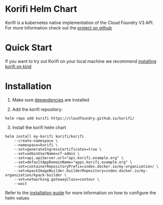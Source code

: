 # Korifi Helm Chart
Korifi is a kubernetes native implementation of the Cloud Foundry V3 API. For more information check out the [project on github](https://github.com/cloudfoundry/korifi)

# Quick Start

If you want to try out Korifi on your local machine we recommend [installing korifi on kind](https://github.com/cloudfoundry/korifi/blob/main/INSTALL.kind.md)

# Installation

1. Make sure [dependencies](https://github.com/cloudfoundry/korifi/blob/main/INSTALL.md#dependencies) are installed


2. Add the korifi repository:

```
helm repo add korifi https://cloudfoundry.github.io/korifi/
```

3. Install the korifi helm chart

```
helm install my-korifi korifi/korifi
    --create-namespace \
    --namespace=korifi \
    --set=generateIngressCertificates=true \
    --set=adminUserName=cf-admin \
    --set=api.apiServer.url="api.korifi.example.org" \
    --set=defaultAppDomainName="apps.korifi.example.org" \
    --set=containerRepositoryPrefix=index.docker.io/my-organization/ \
    --set=kpackImageBuilder.builderRepository=index.docker.io/my-organization/kpack-builder \
    --set=networking.gatewayClass=contour \
    --wait
```

Refer to the [installation guide](https://github.com/cloudfoundry/korifi/blob/main/INSTALL.md) for more information on how to configure the helm values
